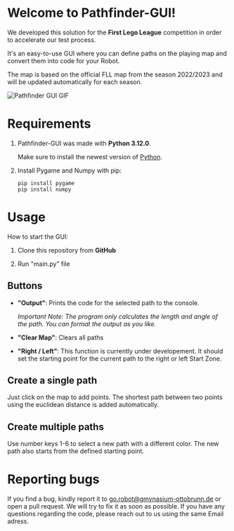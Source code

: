 # Welcome to Pathfinder-GUI!

We developed this solution for the **First Lego League** competition in order to accelerate our test process.

It's an easy-to-use GUI where you can define paths on the playing map and convert them into code for your Robot. 

The map is based on the official FLL map from the season 2022/2023 and will be updated automatically for each season.

![Pathfinder GUI GIF](https://github.com/GO-Robot-FLL/Pathfinder-GUI/blob/main/img/pathfinder.gif)

# Requirements
1. Pathfinder-GUI was made with **Python 3.12.0**. 

    Make sure to install the newest version of [Python](https://www.python.org/downloads/).

2. Install Pygame and Numpy with pip:

    ```
    pip install pygame
    pip install numpy
    ```


# Usage 

How to start the GUI:

1. Clone this repository from **GitHub**

2. Run "main.py" file

## Buttons
- **"Output"**: 
    Prints the code for the selected path to the console.

    *Important Note: The program only calculates the length and angle of the path. You can format the output as you like.*

- **"Clear Map"**: Clears all paths 
- **"Right / Left"**: This function is currently under developement. It should set the starting point for the current path to the right or left Start Zone.

## Create a single path
Just click on the map to add points. The shortest path between two points using the euclidean distance is added automatically.

## Create multiple paths
Use  number keys 1-6 to select a new path with a different color. The new path also starts from the defined starting point. 


# Reporting bugs 
If you find a bug, kindly report it to go.robot@gmynasium-ottobrunn.de or open a pull request. We will try to fix it as soon as possible. If you have any questions regarding the code, please reach out to us using the same Email adress.
